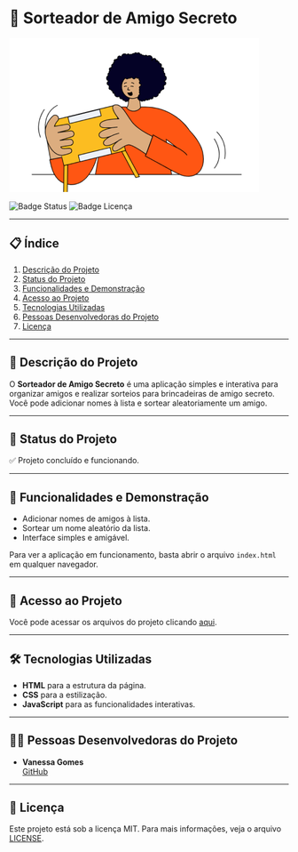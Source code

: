 # 🎉 Sorteador de Amigo Secreto

![Capa do Projeto](desafio_amigo_secreto/assets/amigo-secreto.png)

![Badge Status](https://img.shields.io/badge/Status-Concluído-brightgreen) ![Badge Licença](https://img.shields.io/badge/Licen%C3%A7a-MIT-blue)

---

## 📋 Índice
1. [Descrição do Projeto](#-descrição-do-projeto)
2. [Status do Projeto](#-status-do-projeto)
3. [Funcionalidades e Demonstração](#-funcionalidades-e-demonstração)
4. [Acesso ao Projeto](#-acesso-ao-projeto)
5. [Tecnologias Utilizadas](#-tecnologias-utilizadas)
6. [Pessoas Desenvolvedoras do Projeto](#-pessoas-desenvolvedoras-do-projeto)
7. [Licença](#-licença)

---

## 📖 Descrição do Projeto
O **Sorteador de Amigo Secreto** é uma aplicação simples e interativa para organizar amigos e realizar sorteios para brincadeiras de amigo secreto. Você pode adicionar nomes à lista e sortear aleatoriamente um amigo.

---

## 🚀 Status do Projeto
✅ Projeto concluído e funcionando.

---

## 🎯 Funcionalidades e Demonstração
- Adicionar nomes de amigos à lista.
- Sortear um nome aleatório da lista.
- Interface simples e amigável.

Para ver a aplicação em funcionamento, basta abrir o arquivo `index.html` em qualquer navegador.

---

## 📂 Acesso ao Projeto
Você pode acessar os arquivos do projeto clicando [aqui](https://github.com/seu-usuario/amigo-secreto).

---

## 🛠️ Tecnologias Utilizadas
- **HTML** para a estrutura da página.
- **CSS** para a estilização.
- **JavaScript** para as funcionalidades interativas.

---


## 👩‍💻 Pessoas Desenvolvedoras do Projeto
- **Vanessa Gomes**  
[GitHub](https://github.com/vanessagomesdev)

---

## 📝 Licença
Este projeto está sob a licença MIT. Para mais informações, veja o arquivo [LICENSE](LICENSE).
